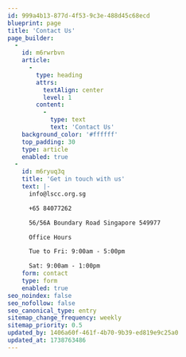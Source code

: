 ```yaml
---
id: 999a4b13-877d-4f53-9c3e-488d45c68ecd
blueprint: page
title: 'Contact Us'
page_builder:
  -
    id: m6rwrbvn
    article:
      -
        type: heading
        attrs:
          textAlign: center
          level: 1
        content:
          -
            type: text
            text: 'Contact Us'
    background_color: '#ffffff'
    top_padding: 30
    type: article
    enabled: true
  -
    id: m6ryuq3q
    title: 'Get in touch with us'
    text: |-
      info@lscc.org.sg

      +65 84077262

      56/56A Boundary Road Singapore 549977

      Office Hours

      Tue to Fri: 9:00am - 5:00pm

      Sat: 9:00am - 1:00pm
    form: contact
    type: form
    enabled: true
seo_noindex: false
seo_nofollow: false
seo_canonical_type: entry
sitemap_change_frequency: weekly
sitemap_priority: 0.5
updated_by: 1406a60f-461f-4b70-9b39-ed819e9c25a0
updated_at: 1738763486
---
```

